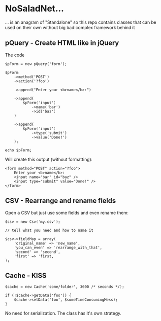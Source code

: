 # NoSaladNet...


... is an anagram of "Standalone" so this repo contains classes
that can be used on their own without big bad complex framework behind it



## pQuery - Create HTML like in jQuery

The code

```
$pForm = new pQuery('form');

$pForm
    ->method('POST')
    ->action('?foo')
   
    ->append("Enter your <b>name</b>:")
   
    ->append(
        $pForm('input')
            ->name('bar')
            ->id('baz')
    )
   
    ->append(
        $pForm('input')
            ->type('submit')
            ->value('Done!')
    );

echo $pForm;
```

Will create this output (without formatting):

```
<form method="POST" action="?foo">
    Enter your <b>name</b>:
    <input name="bar" id="baz" />
    <input type="submit" value="Done!" />
</form>
```


## CSV - Rearrange and rename fields

Open a CSV but just use some fields and even rename them:

```
$csv = new Csv('my.csv');

// tell what you need and how to name it

$csv->fieldMap = array(
    'original_name' => 'new_name',
    'you_can_even' => 'rearrange_with_that',
    'second' => 'second',
    'first' => 'first, 
);
```


## Cache - KISS

```
$cache = new Cache('some/folder', 3600 /* seconds */);

if (!$cache->getData('foo')) {
    $cache->setData('foo', $someTimeConsumingMess);
}
```

No need for serialization. The class has it's own strategy.

